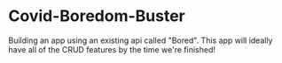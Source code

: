 # Covid-Boredom-Buster
Building an app using an existing api called "Bored". This app will ideally have all of the CRUD features by the time we're finished!
